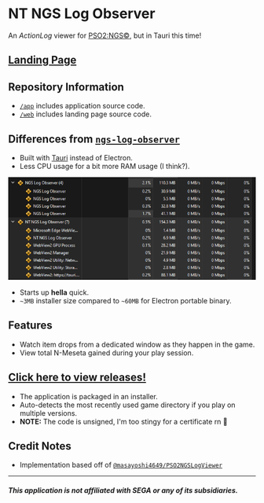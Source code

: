 # NT NGS Log Observer

An _ActionLog_ viewer for [PSO2:NGS©️](https://pso2.com/), but in Tauri this time!

## [Landing Page](https://jojobii-arks.github.io/nt-ngs-log-observer/)

## Repository Information

- [`/app`](app) includes application source code.
- [`/web`](web) includes landing page source code.

## Differences from [`ngs-log-observer`](https://github.com/jojobii-arks/ngs-log-observer)

- Built with [Tauri](https://tauri.studio/) instead of Electron.
- Less CPU usage for a bit more RAM usage (I think?).

![Memory Usage](web/public/images/memory-usage.png)

- Starts up **hella** quick.
- `~3MB` installer size compared to `~60MB` for Electron portable binary.

## Features

- Watch item drops from a dedicated window as they happen in the game.
- View total N-Meseta gained during your play session.

## [Click here to view releases!](https://github.com/jojobii-arks/nt-ngs-log-observer/releases/)

- The application is packaged in an installer.
- Auto-detects the most recently used game directory if you play on multiple versions.
- **NOTE:** The code is unsigned, I'm too stingy for a certificate rn 🤣

## Credit Notes

- Implementation based off of [`@masayoshi4649/PSO2NGSLogViewer`](https://github.com/masayoshi4649/PSO2NGSLogViewer)

---

##### _This application is not affiliated with SEGA or any of its subsidiaries._